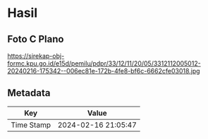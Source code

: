 # Hasil

## Foto C Plano

https://sirekap-obj-formc.kpu.go.id/e15d/pemilu/pdpr/33/12/11/20/05/3312112005012-20240216-175342--006ec81e-172b-4fe8-bf6c-6662cfe03018.jpg


## Metadata

| Key        | Value               |
| ---------- | ------------------- |
| Time Stamp | 2024-02-16 21:05:47 |



